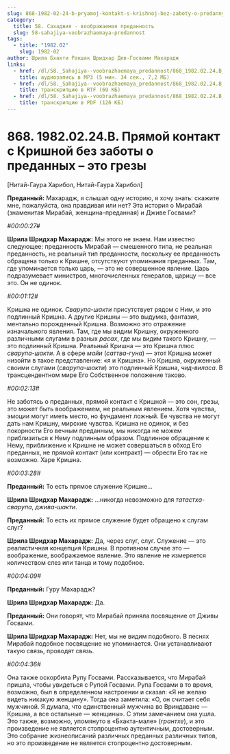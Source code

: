 ```yaml
---
slug: 868-1982-02-24-b-pryamoj-kontakt-s-krishnoj-bez-zaboty-o-predannyh-eto-grezy
category:
  title: 58. Сахаджия - воображаемая преданность
  slug: 58-sahajiya-voobrazhaemaya-predannost
tags:
  - title: "1982.02"
    slug: 1982-02
author: Шрила Бхакти Ракшак Шридхар Дев-Госвами Махарадж
links:
  - href: /dl/58._Sahajiya--voobrazhaemaya_predannost/868_1982.02.24.B_SridharMj_Prjamoj_kontakt_s_Krishnoj_bez_zaboty_o_predannyh--jeto_grezy.mp3
    title: аудиозапись в MP3 (5 мин. 34 сек., 7,2 МБ)
  - href: /dl/58._Sahajiya--voobrazhaemaya_predannost/868_1982.02.24.B_SridharMj_Prjamoj_kontakt_s_Krishnoj_bez_zaboty_o_predannyh--jeto_grezy.rtf
    title: транскрипцию в RTF (69 КБ)
  - href: /dl/58._Sahajiya--voobrazhaemaya_predannost/868_1982.02.24.B_SridharMj_Prjamoj_kontakt_s_Krishnoj_bez_zaboty_o_predannyh--jeto_grezy.pdf
    title: транскрипцию в PDF (126 КБ)
---
```


# 868. 1982.02.24.B. Прямой контакт с Кришной без заботы о преданных – это грезы

[Нитай-Гаура Харибол, Нитай-Гаура Харибол]

**Преданный:** Махарадж, я слышал одну историю, я хочу знать: скажите мне, пожалуйста, она правдивая или нет? Эта история о Мирабай (знаменитая Мирабай, женщина-преданная) и Дживе Госвами?

*#00:00:27#*

**Шрила Шридхар Махарадж:** Мы этого не знаем. Нам известно следующее: преданность Мирабай — смешенного типа, не реальная преданность, не реальный тип преданности, поскольку ее преданность обращена только к Кришне, отсутствуют упоминания преданных. Там, где упоминается только царь, — это не совершенное явление. Царь подразумевает министров, многочисленных генералов, царицу — все это. Он не одинок.

*#00:01:12#*

Кришна не одинок. *Сварупа-шакти* присутствует рядом с Ним, и это подлинный Кришна. А другие Кришны — это выдумка, фантазия, ментально порожденный Кришна. Возможно это отражение изначального явления. Там, где мы видим Кришну, окруженного различными слугами в разных *расах*, где мы видим такого Кришну, — это подлинный Кришна. Реальный Кришна — это Кришна плюс *сварупа-шакти*. А в сфере *майи* (*саттва-гуна*) — этот Кришна может низойти в такое представление: «я и Кришна». Но Кришна, окруженный своими слугами (*сварупа-шакти*) это подлинный Кришна, *чид-виласа*. В трансцендентном мире Его Собственное положение таково.

*#00:02:13#*

Не заботясь о преданных, прямой контакт с Кришной — это сон, грезы, это может быть воображением, не реальным явлением. Хотя чувства, эмоции могут иметь место, но фундамент ложный. Ее чувства не могут дать нам Кришну, мирские чувства. Кришна не одинок, и без покорности Его вечным преданным, мы никогда не можем приблизиться к Нему подлинным образом. Подлинное обращение к Нему, приближение к Кришне не может совершаться в обход Его преданных, не прямой контакт (или контракт) — обрести Его так не возможно. Харе Кришна.

*#00:03:28#*

**Преданный:** То есть прямое служение Кришне…

**Шрила Шридхар Махарадж:** …никогда невозможно для *татастха-сварупа*, *джива-шакти*.

**Преданный:** То есть их прямое служение будет обращено к слугам слуг?

**Шрила Шридхар Махарадж:** Да, через слуг, слуг. Служение — это реалистичная концепция Кришны. В противном случае это — воображение, воображаемое явление. Это явление не измеряется количеством слез или танца и тому подобное.

*#00:04:09#*

**Преданный:** Гуру Махарадж?

**Шрила Шридхар Махарадж:** Да.

**Преданный:** Они говорят, что Мирабай приняла посвящение от Дживы Госвами.

**Шрила Шридхар Махарадж:** Нет, мы не видим подобного. В песнях Мирабай подобное посвящение не упоминается. Они устанавливают такую связь, проводят связь.

*#00:04:36#*

Она также оскорбила Рупу Госвами. Рассказывается, что Мирабай пришла, чтобы увидеться с Рупой Госвами. Рупа Госвами в то время, возможно, был в определенном настроении и сказал: «Я не желаю видеть никакую женщину». Тогда она заметила: «О, он считает себя мужчиной. Я думала, что единственный мужчина во Вриндаване — Кришна, а все остальные — женщины». С этим замечанием она ушла. Это также, возможно, упомянуто в «Бхакта-мале» (*грантхе*), и это произведение не является стопроцентно аутентичным, достоверным. Это собрание жизнеописаний различных преданных различных типов, но это произведение не является стопроцентно достоверным.

